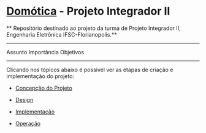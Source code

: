 
# [Domótica](/domotica.md) - Projeto Integrador II
** Repositório destinado ao projeto da turma de Projeto Integrador II, Engenharia Eletrõnica IFSC-Florianopolis.**
___
Assunto
Importância
Objetivos
___

Clicando nos tópicos abaixo é possivel ver as etapas de criação e implementação do projeto:
 
 * [Concepção do Projeto](/concepcao.md)
 
 * [Design](/design.md)

 * [Implementação](/implementacao.md)
 
 * [Operação](/operacao.md)
